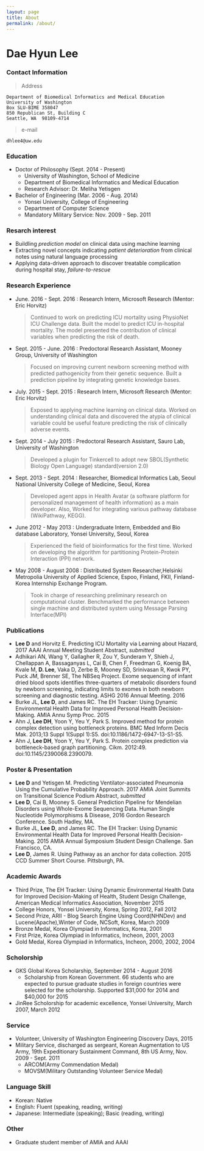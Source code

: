 ```yaml
---
layout: page
title: About
permalink: /about/
---
```



Dae Hyun Lee
============

### Contact Information

> Address
>   
    Department of Biomedical Informatics and Medical Education
    University of Washington
    Box SLU-BIME 358047
    850 Republican St, Building C
    Seattle, WA  98109-4714

> e-mail
>
    dhlee4@uw.edu



### Education
- Doctor of Philosophy (Sept. 2014 - Present)
	- University of Washington, School of Medicine
	- Department of Biomedical Informatics and Medical Education
	- Research Advisor: Dr. Meliha Yetisgen
- Bachelor of Engineering (Mar. 2006 - Aug. 2014)
	- Yonsei University, College of Engineering
	- Department of Computer Science
	- Mandatory Military Service: Nov. 2009 - Sep. 2011

###  Resarch interest
- Buildling *prediction model* on clinical data using machine learning
- Extracting novel concepts indicating *patient deterioration* from clinical notes using natural language processing
- Applying data-driven approach to discover treatable complication during hospital stay, *failure-to-rescue* 

### Research Experience

- June. 2016 - Sept. 2016 : Research Intern, Microsoft Research (Mentor: Eric Horvitz)
	> Continued to work on predicting ICU mortality using PhysioNet ICU Challenge data. Built the model to predict ICU in-hospital mortality. The model presented the contribution of clinical variables when predicting the risk of death.
	
- Sept. 2015 - June. 2016 : Predoctoral Research Assistant, Mooney Group<mooneygroup>, University of Washington
	> Focused on improving current newborn screening method with predicted pathogenicity from their genetic sequence. Built a prediction pipeline by integrating genetic knowledge bases.
- July. 2015 - Sept. 2015 : Research Intern, Microsoft Research (Mentor: Eric Horvitz)
	> Exposed to applying machine learning on clinical data. Worked on understanding clinical data and discovered the atypia of clinical variable could be useful feature predicting the risk of clinically adverse events.
- Sept. 2014 - July 2015 : Predoctoral Research Assistant, Sauro Lab<saurogroup>, University of Washington
	> Developed a plugin for Tinkercell to adopt new SBOL(Synthetic Biology Open Language) standard(version 2.0)
- Sept. 2013 - Sept. 2014 : Researcher, Biomedical Informatics Lab, Seoul National University College of Medicine, Seoul, Korea
	> Developed agent apps in Health Avatar (a software platform for personalized management of health information) as a main developer. Also, Worked for integrating various pathway database (WikiPathway, KEGG).
-  June 2012 - May 2013 : Undergraduate Intern, Embedded and Bio database Laboratory, Yonsei University, Seoul, Korea
	> Experienced the field of bioinformatics for the first time. Worked on developing the algorithm for partitioning Protein-Protein Interaction (PPI) network.
- May 2008 - August 2008 : Distributed System Researcher,Helsinki Metropolia University of Applied Science, Espoo, Finland, FKII, Finland-Korea Internship Exchange Program.
	> Took in charge of researching preliminary research on computational cluster. Benchmarked the performance between single machine and distributed system using Message Parsing Interface(MPI)

### Publications
 - **Lee D** and Horvitz E. Predicting ICU Mortality via Learning about Hazard, 2017 AAAI Annual Meeting Student Abstract, *submitted*
 - Adhikari AN, Wang Y, Gallagher R, Zou Y, Sunderam Y, Shieh J, Chellappan A, Bassaganyas L, Cai B, Chen F, Freedman G, Koenig BA, Kvale M, **D. Lee**, Vaka D, Zerbe B, Mooney SD, Srinivasan R, Kwok PY, Puck JM, Brenner SE, The NBSeq Project. Exome sequencing of infant dried blood spots identifies three-quarters of metabolic disorders found by newborn screening, indicating limits to exomes in both newborn screening and diagnostic testing. ASHG 2016 Annual Meeting. 2016
 - Burke JL, **Lee D**, and James RC. The EH Tracker: Using Dynamic Environmental Health Data for Improved Personal Health Decision-Making. AMIA Annu Symp Proc. 2015
 - Ahn J, **Lee DH**, Yoon Y, Yeu Y, Park S. Improved method for protein complex detection using bottleneck proteins. BMC Med Inform Decis Mak. 2013;13 Suppl 1(Suppl 1):S5. doi:10.1186/1472-6947-13-S1-S5.
 - Ahn J, **Lee DH**, Yoon Y, Yeu Y, Park S. Protein complex prediction via bottleneck-based graph partitioning. Cikm. 2012:49. doi:10.1145/2390068.2390079.



### Poster & Presentation
 - **Lee D** and Yetisgen M. Predicting Ventilator-associated Pneumonia Using the Cumulative Probability Approach. 2017 AMIA Joint Summits on Transitional Science Podium Abstract, *submitted*
 - **Lee D**, Cai B, Mooney S. General Prediction Pipeline for Mendelian Disorders using Whole-Exome Sequencing Data. Human Single Nucleotide Polymorphisms & Disease,
2016 Gordon Research Conference. South Hadley, MA.
 - Burke JL, **Lee D**, and James RC. The EH Tracker: Using Dynamic Environmental Health Data for Improved Personal Health Decision-Making. 2015 AMIA Annual Symposium Student Design Challenge. San Francisco, CA.
 - **Lee D**, James R. Using Pathway as an anchor for data collection. 2015 CCD Summer Short Course. Pittsburgh, PA.

### Academic Awards


 - Third Prize, The EH Tracker: Using Dynamic Environmental Health Data for Improved Decision-Making of Health, Student Design Challenge, American Medical Informatics Association, November 2015
 - College Honors, Yonsei University, Korea, Spring 2012, Fall 2012
 - Second Prize, ARII - Blog Search Engine Using Coord(NHNDev) and Lucene(Apache),Winter of Code, NCSoft, Korea, March 2009
 - Bronze Medal, Korea Olympiad in Informatics, Korea, 2001
 - First Prize, Korea Olympiad in Informatics, Incheon, 2001, 2003
 - Gold Medal, Korea Olympiad in Informatics, Incheon, 2000, 2002, 2004


### Scholorship
 - GKS Global Korea Scholarship, September 2014 - August 2016
	 - Scholarship from Korean Government. 66 students who are expected to pursue graduate studies in foreign countries were selected for the scholarship. Supported $31,000 for 2014 and $40,000 for 2015
 - JinRee Scholorship for academic excellence, Yonsei University, March 2007, March 2012

### Service
 - Volunteer, University of Washington Engineering Discovery Days, 2015
 - Military Service, discharged as sergeant, Korean Augmentation to US Army, 19th Expeditionary Sustainment Command, 8th US Army, Nov. 2009 - Sept. 2011
 	- ARCOM(Army Commendation Medal)
	- MOVSM(Military Outstanding Volunteer Service Medal)

### Language Skill
 - Korean: Native
 - English: Fluent (speaking, reading, writing)
 - Japanese: Intermediate (speaking); Basic (reading, writing)

### Other
 - Graduate student member of AMIA and AAAI
